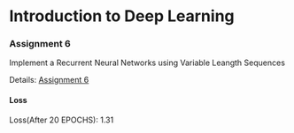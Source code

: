# Introduction to Deep Learning

### Assignment 6
Implement a Recurrent Neural Networks using Variable Leangth Sequences

Details: [Assignment 6](https://ovgu-ailab.github.io/idl2020s/ass6.html)

#### Loss
Loss(After 20 EPOCHS): 1.31



